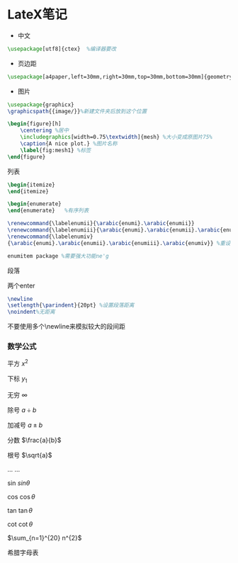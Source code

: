 # LateX笔记

- 中文

```latex
\usepackage[utf8]{ctex}  %编译器要改
```

- 页边距

```latex
\usepackage[a4paper,left=30mm,right=30mm,top=30mm,bottom=30mm]{geometry}
```

- 图片

```latex
\usepackage{graphicx}
\graphicspath{{image/}}%新建文件夹后放到这个位置
```



```latex
\begin{figure}[h]
    \centering %居中
    \includegraphics[width=0.75\textwidth]{mesh} %大小变成原图片75%
    \caption{A nice plot.} %图片名称
    \label{fig:mesh1} %标签
\end{figure}
```



列表

```latex
\begin{itemize}
\end{itemize}

\begin{enumerate}
\end{enumerate}   %有序列表

\renewcommand{\labelenumii}{\arabic{enumi}.\arabic{enumii}}
\renewcommand{\labelenumiii}{\arabic{enumi}.\arabic{enumii}.\arabic{enumiii}}
\renewcommand{\labelenumiv}
{\arabic{enumi}.\arabic{enumii}.\arabic{enumiii}.\arabic{enumiv}} %重设列表

enumitem package %需要强大功能ne'g
```



段落

两个enter

```latex
\newline
\setlength{\parindent}{20pt} %设置段落距离
\noindent%无距离
```

不要使用多个\newline来模拟较大的段间距

### 数学公式

平方         $x^2$

下标         $y_1$

无穷         $\infty$

除号         $a\div{b}$

加减号     $a\pm{b}$

分数         $\frac{a}{b}$

根号         $\sqrt{a}$

...               $\dots$

sin             $sin{\theta}$

cos            $\cos{\theta}$

tan            $\tan{\theta}$

cot             $\cot{\theta}$



$\sum_{n=1}^{20} n^{2}$









希腊字母表

